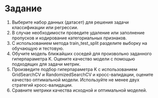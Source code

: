 # Задание

<ol>
<li>Выберите набор данных (датасет) для решения задачи классификации или регрессии.</li>

<li>В случае необходимости проведите удаление или заполнение пропусков и кодирование категориальных признаков.</li>

<li>С использованием метода train_test_split разделите выборку на обучающую и тестовую.</li>

<li>Обучите модель ближайших соседей для произвольно заданного гиперпараметра K. Оцените качество модели с помощью подходящих для задачи метрик.</li>

<li>Произведите подбор гиперпараметра K с использованием GridSearchCV и RandomizedSearchCV и кросс-валидации, оцените качество оптимальной модели. Используйте не менее двух стратегий кросс-валидации.</li>

<li>Сравните метрики качества исходной и оптимальной моделей.</li>
<ol>

